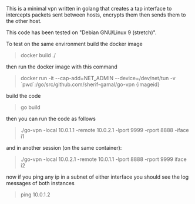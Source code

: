 This is a minimal vpn written in golang that creates a tap interface to intercepts packets sent
between hosts, encrypts them then sends them to the other host.

This code has been tested on "Debian GNU/Linux 9 (stretch)".

To test on the same environment build the docker image

> docker build ./

then run the docker image with this command

> docker run -it --cap-add=NET_ADMIN --device=/dev/net/tun -v \`pwd\`:/go/src/github.com/sherif-gamal/go-vpn {imageid}

build the code

> go build

then you can run the code as follows

> ./go-vpn -local 10.0.1.1 -remote 10.0.2.1 -lport 9999 -rport 8888 -iface i1

and in another session (on the same container):

> ./go-vpn -local 10.0.2.1 -remote 10.0.1.1 -lport 8888 -rport 9999 iface i2

now if you ping any ip in a subnet of either interface you should see the log messages of both instances

> ping 10.0.1.2
